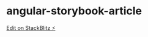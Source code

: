 # angular-storybook-article

[Edit on StackBlitz ⚡️](https://stackblitz.com/edit/angular-standalone-container-uxlxm5)